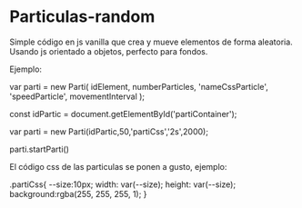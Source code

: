 # Particulas-random
Simple código en js vanilla que crea y mueve elementos de forma aleatoria. Usando js orientado a objetos, perfecto para fondos.

Ejemplo:

var parti = new Parti(
idElement,
numberParticles,
'nameCssParticle',
'speedParticle',
 movementInterval
);


const idPartic = document.getElementById('partiContainer');

var parti = new Parti(idPartic,50,'partiCss','2s',2000);

parti.startParti()



El código css de las particulas se ponen a gusto, ejemplo:

.partiCss{
    --size:10px;
    width: var(--size);
    height: var(--size);
    background:rgba(255, 255, 255, 1);
}





